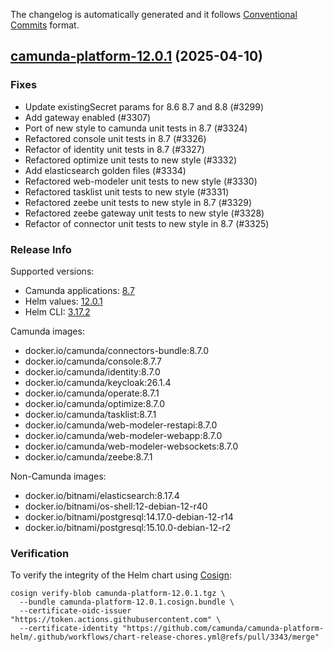 The changelog is automatically generated and it follows [Conventional Commits](https://www.conventionalcommits.org/en/v1.0.0/) format.

## [camunda-platform-12.0.1](https://github.com/camunda/camunda-platform-helm/releases/tag/camunda-platform-12.0.1) (2025-04-10)

### Fixes

- Update existingSecret params for 8.6 8.7 and 8.8 (#3299)
- Add gateway enabled (#3307)
- Port of new style to camunda unit tests in 8.7 (#3324)
- Refactored console unit tests in 8.7 (#3326)
- Refactor of identity unit tests in 8.7 (#3327)
- Refactored optimize unit tests to new style (#3332)
- Add elasticsearch golden files (#3334)
- Refactored web-modeler unit tests to new style (#3330)
- Refactored tasklist unit tests to new style (#3331)
- Refactored zeebe unit tests to new style in 8.7 (#3329)
- Refactored zeebe gateway unit tests to new style (#3328)
- Refactor of connector unit tests to new style in 8.7 (#3325)

<!-- generated by git-cliff -->
### Release Info

Supported versions:

- Camunda applications: [8.7](https://github.com/camunda/camunda-platform/releases?q=tag%3A8.7&expanded=true)
- Helm values: [12.0.1](https://artifacthub.io/packages/helm/camunda/camunda-platform/12.0.1#parameters)
- Helm CLI: [3.17.2](https://github.com/helm/helm/releases/tag/v3.17.2)

Camunda images:

- docker.io/camunda/connectors-bundle:8.7.0
- docker.io/camunda/console:8.7.7
- docker.io/camunda/identity:8.7.0
- docker.io/camunda/keycloak:26.1.4
- docker.io/camunda/operate:8.7.1
- docker.io/camunda/optimize:8.7.0
- docker.io/camunda/tasklist:8.7.1
- docker.io/camunda/web-modeler-restapi:8.7.0
- docker.io/camunda/web-modeler-webapp:8.7.0
- docker.io/camunda/web-modeler-websockets:8.7.0
- docker.io/camunda/zeebe:8.7.1

Non-Camunda images:

- docker.io/bitnami/elasticsearch:8.17.4
- docker.io/bitnami/os-shell:12-debian-12-r40
- docker.io/bitnami/postgresql:14.17.0-debian-12-r14
- docker.io/bitnami/postgresql:15.10.0-debian-12-r2

### Verification

To verify the integrity of the Helm chart using [Cosign](https://docs.sigstore.dev/signing/quickstart/):

```shell
cosign verify-blob camunda-platform-12.0.1.tgz \
  --bundle camunda-platform-12.0.1.cosign.bundle \
  --certificate-oidc-issuer "https://token.actions.githubusercontent.com" \
  --certificate-identity "https://github.com/camunda/camunda-platform-helm/.github/workflows/chart-release-chores.yml@refs/pull/3343/merge"
```
